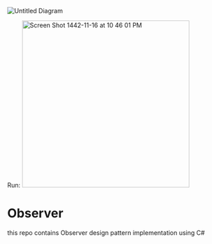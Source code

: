 ![Untitled Diagram](https://user-images.githubusercontent.com/82446110/123524327-1f356000-d6d2-11eb-9658-fcba05e0a540.png)

Run:
<img width="382" alt="Screen Shot 1442-11-16 at 10 46 01 PM" src="https://user-images.githubusercontent.com/82446110/123524355-4f7cfe80-d6d2-11eb-9067-35a3684a6faa.png">

# Observer
this repo contains Observer design pattern implementation using C#
